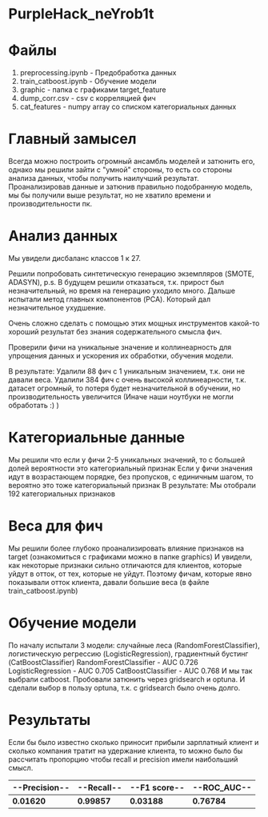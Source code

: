 # PurpleHack_neYrob1t

# Файлы
1. preprocessing.ipynb - Предобработка данных
2. train_catboost.ipynb - Обучение модели
3. graphic - папка с графиками target_feature
4. dump_corr.csv - csv с корреляцией фич
5. cat_features - numpy array со списком категориальных данных

# Главный замысел
Всегда можно построить огромный ансамбль моделей и затюнить его, однако мы решили зайти с "умной" стороны, то есть со стороны анализа данных, чтобы получить наилучший результат. Проанализировав данные и затюнив правильно подобранную модель, мы бы получили выше результат, но не хватило времени и производительности пк.

# Анализ данных
Мы увидели дисбаланс классов 1 к 27.

Решили попробовать синтетическую генерацию экземпляров (SMOTE, ADASYN), p.s. В будущем решили отказаться, т.к. прирост был незначительный, но время на генерацию уходило много.
Дальше испытали метод главных компонентов (PCA). Который дал незначительное ухудшение. 

Очень сложно сделать с помощью этих мощных инструментов какой-то хороший результат без знания содержательного смысла фич.

Проверили фичи на уникальные значение и коллинеарность для упрощения данных и ускорения их обработки, обучения модели.

В результате: Удалили 88 фич с 1 уникальным значением, т.к. они не давали веса. Удалили 384 фич с очень высокой коллинеарности, т.к. датасет огромный, то потеря будет незначительной в обучении, но производительность увеличится (Иначе наши ноутбуки не могли обработать :) )

# Категориальные данные
Мы решили что если у фичи 2-5 уникальных значений, то с большей долей вероятности это категориальный признак
Если у фичи значения идут в возрастающем порядке, без пропусков, с единичным шагом, то вероятно это тоже категориальный признак
В результате: Мы отобрали 192 категориальных признаков

# Веса для фич
Мы решили более глубоко проанализировать влияние признаков на target (ознакомиться с графиками можно в папке graphics)
И увидели, как некоторые признаки сильно отличаются для клиентов, которые уйдут в отток, от тех, которые не уйдут.
Поэтому фичам, которые явно показывали отток клиента, давали большие веса (в файле train_catboost.ipynb)

# Обучение модели
По началу испытали 3 модели: случайные леса (RandomForestClassifier), логистическую регрессию (LogisticRegression), градиентный бустинг (CatBoostClassifier)
RandomForestClassifier - AUC 0.726
LogisticRegression - AUC 0.705
CatBoostClassifier - AUC 0.768
И мы так выбрали catboost.
Пробовали затюнить через gridsearch и optuna. И сделали выбор в пользу optuna, т.к. с gridsearch было очень долго.

# Результаты
Если бы было известно сколько приносит прибыли зарплатный клиент и сколько компания тратит на удержание клиента, то можно было бы рассчитать пропорцию чтобы recall и precision имели наибольший смысл.

|   --Precision--|   --Recall--|   --F1 score--|   --ROC_AUC--|
|------------|------------|------------|------------|
|   **0.01620**|   **0.99857**|  **0.03188**|   **0.76784**|
